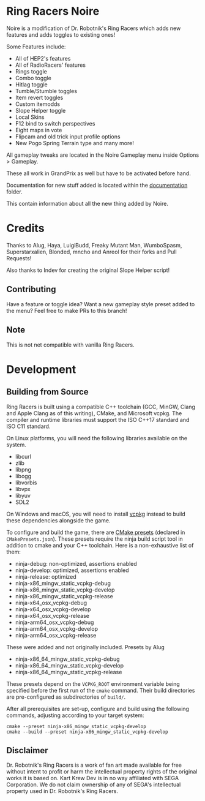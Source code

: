 # Ring Racers Noire

Noire is a modification of Dr. Robotnik's Ring Racers which adds new features and adds toggles to existing ones!

Some Features include:
- All of HEP2's features
- All of RadioRacers' features
- Rings toggle
- Combo toggle
- Hitlag toggle
- Tumble/Stumble toggles
- Item revert toggles
- Custom itemodds
- Slope Helper toggle
- Local Skins
- F12 bind to switch perspectives
- Eight maps in vote
- Flipcam and old trick input profile options
- New Pogo Spring Terrain type
and many more!

All gameplay tweaks are located in the Noire Gameplay menu inside Options > Gameplay.

These all work in GrandPrix as well but have to be activated before hand.

Documentation for new stuff added is located within the [documentation](https://github.com/NepDisk/RingRacers-Noire/tree/Noire/documentation) folder.

This contain information about all the new thing added by Noire.

# Credits

Thanks to Alug, Haya, LuigiBudd, Freaky Mutant Man, WumboSpasm, Superstarxalien, Blonded,  mncho and Anreol for their forks and Pull Requests!

Also thanks to Indev for creating the original Slope Helper script!

## Contributing

Have a feature or toggle idea? Want a new gameplay style preset added to the menu? Feel free to make PRs to this branch!

## Note

This is not net compatible with vanilla Ring Racers.

# Development

## Building from Source

Ring Racers is built using a compatible C++ toolchain (GCC, MinGW, Clang and Apple Clang as of this writing), CMake, and Microsoft vcpkg. The compiler and runtime libraries must support the ISO C++17 standard and ISO C11 standard.

On Linux platforms, you will need the following libraries available on the system.

- libcurl
- zlib
- libpng
- libogg
- libvorbis
- libvpx
- libyuv
- SDL2

On Windows and macOS, you will need to install [vcpkg] instead to build these dependencies alongside the game.

[vcpkg]: https://vcpkg.io/en/

To configure and build the game, there are [CMake presets] (declared in `CMakePresets.json`). These presets require the ninja build script tool in addition to cmake and your C++ toolchain. Here is a non-exhaustive list of them:

- ninja-debug: non-optimized, assertions enabled
- ninja-develop: optimized, assertions enabled
- ninja-release: optimized
- ninja-x86_mingw_static_vcpkg-debug
- ninja-x86_mingw_static_vcpkg-develop
- ninja-x86_mingw_static_vcpkg-release
- ninja-x64_osx_vcpkg-debug
- ninja-x64_osx_vcpkg-develop
- ninja-x64_osx_vcpkg-release
- ninja-arm64_osx_vcpkg-debug
- ninja-arm64_osx_vcpkg-develop
- ninja-arm64_osx_vcpkg-release

These were added and not originally included. Presets by Alug
- ninja-x86_64_mingw_static_vcpkg-debug
- ninja-x86_64_mingw_static_vcpkg-develop
- ninja-x86_64_mingw_static_vcpkg-release

[CMake presets]: https://cmake.org/cmake/help/latest/manual/cmake-presets.7.html

These presets depend on the `VCPKG_ROOT` environment variable being specified before the first run of the `cmake` command. Their build directories are pre-configured as subdirectories of `build/`.

After all prerequisites are set-up, configure and build using the following commands, adjusting according to your target system:

    cmake --preset ninja-x86_mingw_static_vcpkg-develop
    cmake --build --preset ninja-x86_mingw_static_vcpkg-develop

## Disclaimer

Dr. Robotnik's Ring Racers is a work of fan art made available for free without intent to profit or harm the intellectual property rights of the original works it is based on. Kart Krew Dev is in no way affiliated with SEGA Corporation. We do not claim ownership of any of SEGA's intellectual property used in Dr. Robotnik's Ring Racers.
